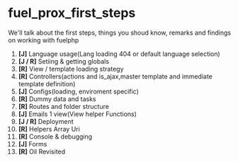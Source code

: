 fuel_prox_first_steps
=====================

We'll talk about the first steps, things you shoud know, remarks and findings on working with fuelphp

1. **[J]** Language usage(Lang loading 404 or default language selection)
2. **[J / R]** Setiing & getting globals
3. **[R]** View / template loading strategy
4. **[R]** Controllers(actions and is_ajax,master template and immediate template definition)
5. **[J]** Configs(loading, enviroment specific)
5. **[R]** Dummy data and tasks
6. **[R]** Routes and folder structure
7. **[J]** Emails 1 view(View helper Functions)
8. **[J / R]** Deployment
9. **[R]** Helpers Array Uri
10. **[R]** Console & debugging
11. **[J]** Forms
12. **[R]** Oil Revisited
